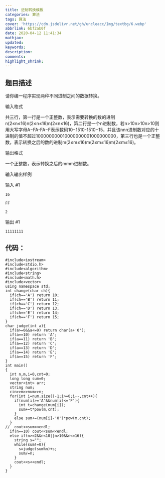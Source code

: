 ```yaml
---
title: 进制转换模板
categories: 算法
tags: 算法
cover: 'https://cdn.jsdelivr.net/gh/uncleacc/Img/textbg/6.webp'
abbrlink: 6bf2ab0f
date: 2020-04-12 11:41:34
mathjax:
updated:
keywords:
description:
comments:
highlight_shrink:
---
```


## 题目描述

请你编一程序实现两种不同进制之间的数据转换。

输入格式

共三行，第一行是一个正整数，表示需要转换的数的进制n(2≤n≤16)n(2≤n≤16)n(2≤n≤16)，第二行是一个n进制数，若n>10n>10n>10则用大写字母A−FA-FA−F表示数码10−1510-1510−15，并且该nnn进制数对应的十进制的值不超过100000000010000000001000000000，第三行也是一个正整数，表示转换之后的数的进制m(2≤m≤16)m(2≤m≤16)m(2≤m≤16)。

输出格式

一个正整数，表示转换之后的mmm进制数。

输入输出样例

输入 #1

    16
    
    FF
    
    2

输出 #1

    11111111

## 代码：

    #include<iostream>
    #include<stdio.h>
    #include<algorithm>
    #include<string>
    #include<math.h>
    #include<vector>
    using namespace std;
    int change(char ch){
      if(ch=='A') return 10;
      if(ch=='B') return 11;
      if(ch=='C') return 12;
      if(ch=='D') return 13;
      if(ch=='E') return 14;
      if(ch=='F') return 15;
    }
    char judge(int a){
      if(a>=0&&a<=9) return char(a+'0');
      if(a==10) return 'A';
      if(a==11) return 'B';
      if(a==12) return 'C';
      if(a==13) return 'D';
      if(a==14) return 'E';
      if(a==15) return 'F';
    }
    int main()
    {
      int n,m,i=0,cnt=0;
      long long sum=0;
      vector<int> arr;
      string num;
      cin>>m>>num>>n;
      for(int i=num.size()-1;i>=0;i--,cnt++){
        if(num[i]>='A'&&num[i]<='F'){
          int t=change(num[i]);
          sum+=t*pow(m,cnt);
        }
        else sum+=(num[i]-'0')*pow(m,cnt);	
      }
    //	cout<<sum<<endl;
      if(n==10) cout<<sum<<endl;
      else if(n>=2&&n<10||n>10&&n<=16){
        string s="";
        while(sum!=0){
          s=judge(sum%n)+s;
          sum/=n;
        }
        cout<<s<<endl;
      }
    } 

